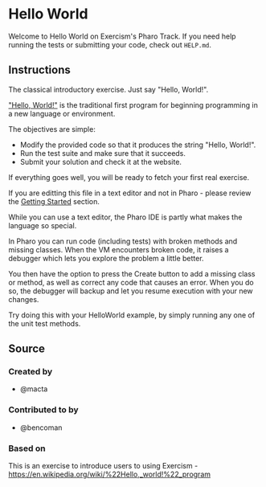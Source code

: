 # Hello World

Welcome to Hello World on Exercism's Pharo Track.
If you need help running the tests or submitting your code, check out `HELP.md`.

## Instructions

The classical introductory exercise.
Just say "Hello, World!".

["Hello, World!"][hello-world] is the traditional first program for beginning programming in a new language or environment.

The objectives are simple:

- Modify the provided code so that it produces the string "Hello, World!".
- Run the test suite and make sure that it succeeds.
- Submit your solution and check it at the website.

If everything goes well, you will be ready to fetch your first real exercise.

[hello-world]: https://en.wikipedia.org/wiki/%22Hello,_world!%22_program

If you are editting this file in a text editor and not in Pharo - please review the [Getting Started](https://exercism.io/tracks/pharo/installation) section. While you can use a text editor, the Pharo IDE is partly what makes the language so special.In Pharo you can run code (including tests) with broken methods and missing classes.  When the VM encounters broken code, it raises a debugger which lets you explore the problem a little better.  You then have the option to press the Create button to add a missing class or method, as well as correct any code that causes an error. When you do so, the debugger will backup and let you resume execution with your new changes.Try doing this with your HelloWorld example, by simply running any one of the unit test methods.

## Source

### Created by

- @macta

### Contributed to by

- @bencoman

### Based on

This is an exercise to introduce users to using Exercism - https://en.wikipedia.org/wiki/%22Hello,_world!%22_program